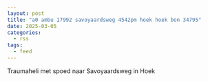 ```yaml
---
layout: post
title: "a0 ambu 17992 savoyaardsweg 4542pm hoek hoek bon 34795"
date: 2025-03-05
categories: 
  - rss
tags: 
  - feed
---
```


Traumaheli met spoed naar Savoyaardsweg in Hoek
